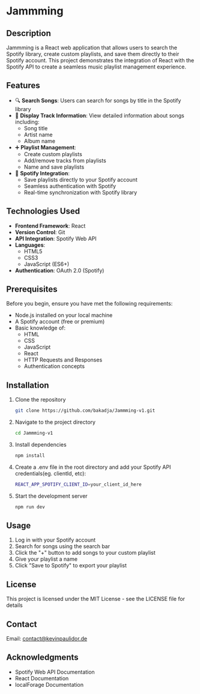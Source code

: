 # Jammming

## Description
Jammming is a React web application that allows users to search the Spotify library, create custom playlists, and save them directly to their Spotify account. This project demonstrates the integration of React with the Spotify API to create a seamless music playlist management experience.

## Features
- 🔍 **Search Songs**: Users can search for songs by title in the Spotify library
- 📱 **Display Track Information**: View detailed information about songs including:
  - Song title
  - Artist name
  - Album name
- ➕ **Playlist Management**: 
  - Create custom playlists
  - Add/remove tracks from playlists
  - Name and save playlists
- 💾 **Spotify Integration**: 
  - Save playlists directly to your Spotify account
  - Seamless authentication with Spotify
  - Real-time synchronization with Spotify library

## Technologies Used
- **Frontend Framework**: React
- **Version Control**: Git
- **API Integration**: Spotify Web API
- **Languages**: 
  - HTML5
  - CSS3
  - JavaScript (ES6+)
- **Authentication**: OAuth 2.0 (Spotify)

## Prerequisites
Before you begin, ensure you have met the following requirements:
- Node.js installed on your local machine
- A Spotify account (free or premium)
- Basic knowledge of:
  - HTML
  - CSS
  - JavaScript
  - React
  - HTTP Requests and Responses
  - Authentication concepts

## Installation
1. Clone the repository
   ```bash
   git clone https://github.com/bakadja/Jammming-v1.git
2. Navigate to the project directory
   ```bash
   cd Jammming-v1
3. Install dependencies
   ```bash
   npm install
4. Create a .env file in the root directory and add your Spotify API credentials(eg. clientId, etc):
   ```bash
   REACT_APP_SPOTIFY_CLIENT_ID=your_client_id_here
6. Start the development server
   ```bash
   npm run dev

## Usage
1. Log in with your Spotify account
2. Search for songs using the search bar
3. Click the "+" button to add songs to your custom playlist
4. Give your playlist a name
5. Click "Save to Spotify" to export your playlist

## License
This project is licensed under the MIT License - see the LICENSE file for details

## Contact
Email: contact@kevinpaulidor.de

## Acknowledgments
- Spotify Web API Documentation
- React Documentation
- localForage Documentation
